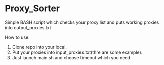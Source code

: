 # Proxy_Sorter
Simple BASH script which checks your proxy list and puts working proxies into output_proxies.txt

How to use:
1. Clone repo into your local.
2. Put your proxies into input_proxies.txt(thre are some example).
3. Just launch main.sh and choose timeout which you need.
